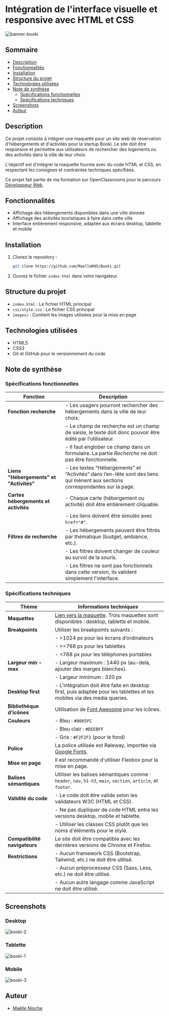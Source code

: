 # Intégration de l'interface visuelle et responsive avec HTML et CSS

![banner-booki](https://github.com/user-attachments/assets/808cfcf2-ccfe-4291-ab2f-3c41296c897d)

## Sommaire

* [Description](#description)
* [Fonctionnalités](#fonctionnalités)
* [Installation](#installation)
* [Structure du projet](#structure-du-projet)
* [Technologies utilisées](#technologies-utilisées)
* [Note de synthèse](#note-de-synthèse)
  * [Spécifications fonctionnelles](#spécifications-fonctionnelles)
  * [Spécifications techniques](#spécifications-techniques)
* [Screenshots](#screenshots)
* [Auteur](#auteur)

## Description

Ce projet consiste à intégrer une maquette pour un site web de réservation d'hébergements et d'activités pour la startup Booki. Le site doit être responsive et permettre aux utilisateurs de rechercher des logements ou des activités dans la ville de leur choix.

L'objectif est d'intégrer la maquette fournie avec du code HTML et CSS, en respectant les consignes et contraintes techniques spécifiées. 

Ce projet fait partie de ma formation sur OpenClassrooms pour le parcours [Développeur Web](https://openclassrooms.com/fr/paths/899-developpeur-web).

## Fonctionnalités

- Affichage des hébergements disponibles dans une ville donnée
- Affichage des activités touristiques à faire dans cette ville
- Interface entièrement responsive, adaptée aux écrans desktop, tablette et mobile

## Installation
1. Clonez le repository :
   ```bash
   git clone https://github.com/MaelleN95/Booki.git
2. Ouvrez le fichier `index.html` dans votre navigateur.

## Structure du projet
- `index.html` : Le fichier HTML principal
- `css/style.css` : Le fichier CSS principal
- `images/` : Contient les images utilisées pour la mise en page

## Technologies utilisées
- HTML5
- CSS3
- Git et GitHub pour le versionnement du code

## Note de synthèse

### Spécifications fonctionnelles

| Fonction                      | Description                                                                                                                 |
|-------------------------------|-----------------------------------------------------------------------------------------------------------------------------|
| **Fonction recherche**         | - Les usagers pourront rechercher des hébergements dans la ville de leur choix.                                             |
|                               | - Le champ de recherche est un champ de saisie, le texte doit donc pouvoir être édité par l’utilisateur.                     |
|                               | - Il faut englober ce champ dans un formulaire. La partie *Recherche* ne doit pas être fonctionnelle.                           |
| **Liens "Hébergements" et "Activités"** | - Les textes “Hébergements” et “Activités” dans l’en-tête sont des liens qui mènent aux sections correspondantes sur la page.    |
| **Cartes hébergements et activités** | - Chaque carte (hébergement ou activité) doit être entièrement cliquable.                                                 |
|                               | - Les liens doivent être simulés avec `href="#"`.                                                                            |
| **Filtres de recherche**       | - Les hébergements peuvent être filtrés par thématique (budget, ambiance, etc.).                                             |
|                               | - Les filtres doivent changer de couleur au survol de la souris.                                                             |
|                               | - Les filtres ne sont pas fonctionnels dans cette version, ils valident simplement l'interface.                              |

### Spécifications techniques

| Thème                          | Informations techniques                                                                                                     |
|---------------------------------|-----------------------------------------------------------------------------------------------------------------------------|
| **Maquettes**                   | [Lien vers la maquette](https://www.figma.com/design/r9YJyUkpVdrxzBBKGH7reY/Maquettes-Booki-(desktop%2C-mobile%2C-tablette)). Trois maquettes sont disponibles : desktop, tablette et mobile.                                                   |
| **Breakpoints**                 | Utiliser les breakpoints suivants :                                                                                         |
|                                 | - >1024 px pour les écrans d’ordinateurs                                                                                     |
|                                 | - >=768 px pour les tablettes                                                                                                |
|                                 | - <768 px pour les téléphones portables                                                                                      |
| **Largeur min - max**           | - Largeur maximum : 1440 px (au-delà, ajouter des marges blanches).                                                          |
|                                 | - Largeur minimum : 320 px                                                                                                  |
| **Desktop first**               | - L'intégration doit être faite en desktop first, puis adaptée pour les tablettes et les mobiles via des media queries.      |
| **Bibliothèque d’icônes**       | Utilisation de [Font Awesome](https://docs.fontawesome.com/web/setup/get-started) pour les icônes.                                                                                 |
| **Couleurs**                    | - Bleu : `#0065FC`                                                                                                          |
|                                 | - Bleu clair : `#DEEBFF`                                                                                                    |
|                                 | - Gris : `#F2F2F2` (pour le fond)                                                                                           |
| **Police**                      | La police utilisée est Raleway, importée via [ Google Fonts](https://fonts.google.com/specimen/Raleway).|
| **Mise en page**                | Il est recommandé d'utiliser Flexbox pour la mise en page.                                                                   |
| **Balises sémantiques**         | Utiliser les balises sémantiques comme : `header`, `nav`, `h1-h3`, `main`, `section`, `article`, et `footer`.               |
| **Validité du code**            | - Le code doit être valide selon les validateurs W3C (HTML et CSS).                                                          |
|                                 | - Ne pas dupliquer de code HTML entre les versions desktop, mobile et tablette.                                              |
|                                 | - Utiliser les classes CSS plutôt que les noms d'éléments pour le style.                                                    |
| **Compatibilité navigateurs**   | Le site doit être compatible avec les dernières versions de Chrome et Firefox.                                               |
| **Restrictions**                | - Aucun framework CSS (Bootstrap, Tailwind, etc.) ne doit être utilisé.                                                      |
|                                 | - Aucun préprocesseur CSS (Sass, Less, etc.) ne doit être utilisé.                                                           |
|                                 | - Aucun autre langage comme JavaScript ne doit être utilisé.                                                                 |

## Screenshots
### Desktop
![booki-2](https://github.com/user-attachments/assets/6dfe7a0b-88db-4725-9455-32088c0caf24)
### Tablette
![booki-1](https://github.com/user-attachments/assets/4254eb4c-46e1-4378-bda6-27911531abbe)
### Mobile
![booki-3](https://github.com/user-attachments/assets/828d49d5-a473-4534-a7f7-9f1e161ac2fb)

## Auteur

- [Maëlle Nioche](https://www.linkedin.com/in/maelle-nioche/)
